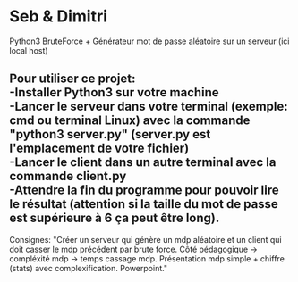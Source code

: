 # Seb & Dimitri
Python3 BruteForce + Générateur mot de passe aléatoire sur un serveur (ici local host)

Pour utiliser ce projet:                          
-Installer Python3 sur votre machine                        
-Lancer le serveur dans votre terminal (exemple: cmd ou terminal Linux) avec la commande "python3 server.py" (server.py est l'emplacement de votre fichier)                                                      
-Lancer le client dans un autre terminal avec la commande client.py                            
-Attendre la fin du programme pour pouvoir lire le résultat (attention si la taille du mot de passe est supérieure à 6 ça peut être long).
-

Consignes:
"Créer un serveur qui génère un mdp aléatoire et un client qui doit casser le mdp précédent par brute force.
Côté pédagogique -> compléxité mdp -> temps cassage mdp.
Présentation mdp simple + chiffre (stats) avec complexification.
Powerpoint."
